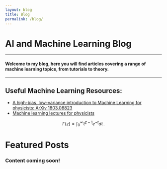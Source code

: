 ```yaml
---
layout: blog
title: Blog
permalink: /blog/
---
```



# AI and Machine Learning Blog  
<hr />

#### Welcome to my blog, here you will find articles covering a range of machine learning topics, from tutorials to theory.

<hr />

## Useful Machine Learning Resources:
* [A high-bias, low-variance introduction to Machine Learning for physicists: ArXiv 1803.08823](https://arxiv.org/abs/1803.08823)   
* [Machine learning lectures for physicists](https://machine-learning-for-physicists.org/)

$$
\Gamma(z) = \int_0^\infty t^{z-1}e^{-t}dt\,.
$$


# Featured Posts  

### Content coming soon!

<!--- ### [Sept 1, 2018: An Amazing Sample](_posts/2016-06-04-example-content.md/#about): --->

<!--- I discuss the meaning of sample pages and put some content.  --->


<!--- ## Older Posts --->
<!--- #### [August 27, 2018: An amazing old post](_posts/2016-06-04-test-page.md/#about):--->
